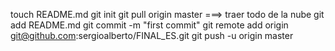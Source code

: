 touch README.md
git init
git pull origin master ===> traer todo de la nube
git add README.md
git commit -m "first commit"
git remote add origin git@github.com:sergioalberto/FINAL_ES.git
git push -u origin master
